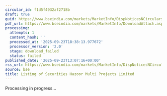 ```yaml
---
circular_id: f1d5f4932af2718b
draft: true
guid: https://www.bseindia.com/markets/MarketInfo/DispNoticesNCirculars.aspx?Noticeid={77F3300D-3527-4DBA-866E-A95C691E4C26}&noticeno=20250923-60&dt=09/23/2025&icount=60&totcount=84&flag=0
pdf_url: https://www.bseindia.com/markets/MarketInfo/DownloadAttach.aspx?id=20250923-60&attachedId=
processing:
  attempts: 1
  content_hash: ''
  processed_at: '2025-09-23T18:38:13.977672'
  processor_version: '2.0'
  stage: download_failed
  status: failed
published_date: '2025-09-23T13:07:16+00:00'
rss_url: https://www.bseindia.com/markets/MarketInfo/DispNoticesNCirculars.aspx?Noticeid={77F3300D-3527-4DBA-866E-A95C691E4C26}&noticeno=20250923-60&dt=09/23/2025&icount=60&totcount=84&flag=0
source: bse
title: Listing of Securities Hazoor Multi Projects Limited
---
```


Processing in progress...